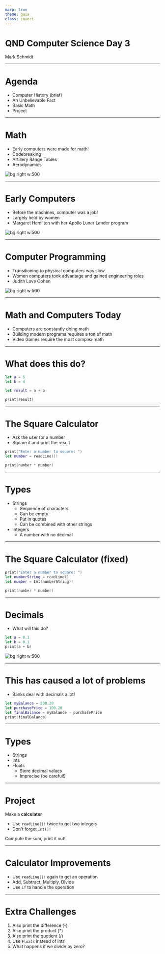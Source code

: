 ```yaml
---
marp: true
theme: gaia
class: invert
---
```


# QND Computer Science Day 3
Mark Schmidt

---

# Agenda

- Computer History (brief)
- An Unbelievable Fact
- Basic Math
- Project

---

# Math

- Early computers were made for math!
- Codebreaking
- Artillery Range Tables
- Aerodynamics

![bg right w:500](../assets/hopper.webp)

---

# Early Computers

- Before the machines, computer was a job!
- Largely held by women
- Margaret Hamilton with her Apollo Lunar Lander program

![bg right w:500](../assets/hamilton.jpg)

---

# Computer Programming

- Transitioning to physical computers was slow
- Women computers took advantage and gained engineering roles
- Judith Love Cohen

![bg right w:500](../assets/cohen.jpeg)

---

# Math and Computers Today

- Computers are constantly doing math
- Building modern programs requires a ton of math
- Video Games require the most complex math

---

# What does this do?

```swift
let a = 5
let b = 4

let result = a + b

print(result)
```
---

# The Square Calculator

- Ask the user for a number
- Square it and print the result

```swift
print("Enter a number to square: ")
let number = readLine()!

print(number * number)
```

---

# Types

- Strings
  - Sequence of characters
  - Can be empty
  - Put in quotes
  - Can be combined with other strings
- Integers
  - A number with no decimal

---

# The Square Calculator (fixed)

```swift
print("Enter a number to square: ")
let numberString = readLine()!
let number = Int(numberString)!

print(number * number)
```

---
# Decimals


- What will this do?
```swift
let a = 0.1
let b = 0.1
print(a + b)

```
![bg right w:500](../assets/math.jpeg)
<!-- -->
<!-- Show 0.1 + 0.1 = 0.2, 0.1 + 0.2 => 0.3000000004 -->

---

# This has caused a lot of problems

- Banks deal with decimals a lot!

```swift
let myBalance = 200.20
let purchasePrice = 100.20
let finalBalance = myBalance - purchasePrice
print(finalBalance)
```

---

# Types

- Strings
- Ints
- Floats
  - Store decimal values
  - Imprecise (be careful!)

---

# Project

Make a **calculator**

- Use `readLine()!` twice to get two integers 
- Don't forget `Int()!`

Compute the sum, print it out!

--- 

# Calculator Improvements

- Use `readLine()!` again to get an operation
- Add, Subtract, Multiply, Divide
- Use `if` to handle the operation

---

# Extra Challenges

1. Also print the difference (-)
2. Also print the product (*)
3. Also print the quotient (/)
4. Use `Floats` instead of ints
5. What happens if we divide by zero?